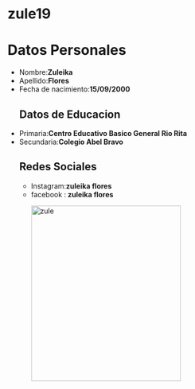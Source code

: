 # zule19 


<h1>Datos Personales</h1>
<ul><li>Nombre:<strong>Zuleika</strong>
<li>Apellido:<strong>Flores</strong>
<li>Fecha de nacimiento:<strong>15/09/2000</strong></li>


<h2>Datos de Educacion</h2>
<li>Primaria:<strong>Centro Educativo Basico General Rio Rita</strong>
<li>Secundaria:<strong>Colegio Abel Bravo</strong></li>

<h2>Redes Sociales</h2>
<ul><li>Instagram:<strong>zuleika flores</strong>
<li>facebook :<strong> zuleika flores</strong>
<p>
 <img src="https://user-images.githubusercontent.com/55752579/66951460-0b41eb80-f020-11e9-8c15-cadcd4aab05e.jpg" alt="zule" width="300" height="353" />
 </p>
